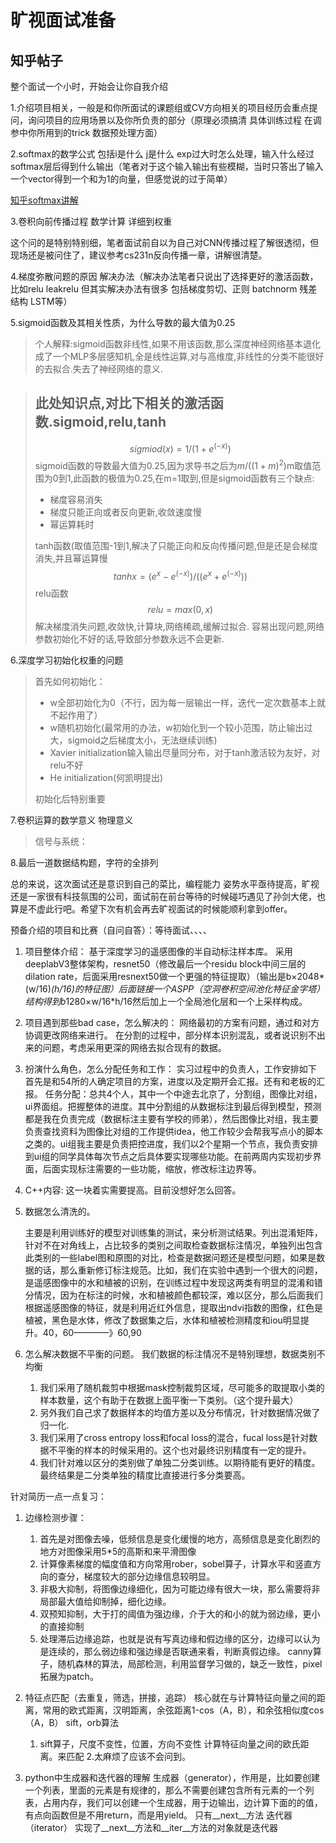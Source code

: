 旷视面试准备
=====================


知乎帖子
-----------------

整个面试一个小时，开始会让你自我介绍

1.介绍项目相关，一般是和你所面试的课题组或CV方向相关的项目经历会重点提问，询问项目的应用场景以及你所负责的部分（原理必须搞清 具体训练过程 在调参中你所用到的trick 数据预处理方面）

2.softmax的数学公式 包括i是什么 j是什么 exp过大时怎么处理，输入什么经过softmax层后得到什么输出（笔者对于这个输入输出有些模糊，当时只答出了输入一个vector得到一个和为1的向量，但感觉说的过于简单）

[知乎softmax讲解](https://www.zhihu.com/question/23765351)

3.卷积向前传播过程 数学计算 详细到权重

这个问的是特别特别细，笔者面试前自以为自己对CNN传播过程了解很透彻，但现场还是被问住了，建议参考cs231n反向传播一章，讲解很清楚。

4.梯度弥散问题的原因 解决办法（解决办法笔者只说出了选择更好的激活函数，比如relu leakrelu 但其实解决办法有很多 包括梯度剪切、正则 batchnorm 残差结构 LSTM等）

5.sigmoid函数及其相关性质，为什么导数的最大值为0.25

>个人解释:sigmoid函数非线性,如果不用该函数,那么深度神经网络基本退化成了一个MLP多层感知机,全是线性运算,对与高维度,非线性的分类不能很好的去拟合.失去了神经网络的意义.

>此处知识点,对比下相关的激活函数.sigmoid,relu,tanh
>--------------------------
> $$sigmiod(x)=1/(1+e^(-x))$$
>sigmoid函数的导数最大值为0.25,因为求导书之后为$m/((1+m)^2)$m取值范围为0到1,此函数的极值为0.25,在m=1取到,但是sigmoid函数有三个缺点:
> * 梯度容易消失
> * 梯度只能正向或者反向更新,收敛速度慢
> * 幂运算耗时
> 
> tanh函数(取值范围-1到1,解决了只能正向和反向传播问题,但是还是会梯度消失,并且幂运算慢
> $$ tanhx=(e^x-e^(-x))/((e^x+e^(-x)))$$
> relu函数
> $$relu=max(0,x)$$
> 解决梯度消失问题,收敛快,计算块,网络稀疏,缓解过拟合.
> 容易出现问题,网络参数初始化不好的话,导致部分参数永远不会更新.

6.深度学习初始化权重的问题
>首先如何初始化：
> * w全部初始化为0（不行，因为每一层输出一样，迭代一定次数基本上就不起作用了）
> * w随机初始化(最常用的办法，w初始化到一个较小范围，防止输出过大，sigmoid之后梯度太小，无法继续训练)
> * Xavier initialization输入输出尽量同分布，对于tanh激活较为友好，对relu不好
> * He initialization(何凯明提出)
> 
>初始化后特别重要
>
7.卷积运算的数学意义 物理意义
>信号与系统：

8.最后一道数据结构题，字符的全排列

总的来说，这次面试还是意识到自己的菜比，编程能力 姿势水平亟待提高，旷视还是一家很有科技氛围的公司，面试前在前台等待的时候碰巧遇见了孙剑大佬，也算是不虚此行吧。希望下次有机会再去旷视面试的时候能顺利拿到offer。




预备介绍的项目和比赛（自问自答）：等待面试、、、、
1. 项目整体介绍：
   基于深度学习的遥感图像的半自动标注样本库。
   采用deeplabV3整体架构，resnet50（修改最后一个residu block中间三层的dilation rate，后面采用resnext50做一个更强的特征提取）（输出是b×2048*(w/16)*(h/16)的特征图）后面链接一个ASPP（空洞卷积空间池化特征金字塔）结构得到b*1280×w/16*h/16然后加上一个全局池化层和一个上采样构成。

2. 项目遇到那些bad case，怎么解决的：
   网络最初的方案有问题，通过和对方协调更改网络来进行。
   在分割的过程中，部分样本识别混乱，或者说识别不出来的问题，考虑采用更深的网络去拟合现有的数据。
3. 扮演什么角色，怎么分配任务和工作：
   实习过程中的负责人，工作安排如下
   首先是和54所的人确定项目的方案，进度以及定期开会汇报。还有和老板的汇报。
   任务分配：总共4个人，其中一个中途去北京了，分割组，图像比对组，ui界面组。把握整体的进度。其中分割组的从数据标注到最后得到模型，预测都是我在负责完成（数据标注主要有学校的师弟），然后图像比对组，我主要负责查找资料为图像比对组的工作提供idea，他工作较少会帮我写点小的脚本之类的。ui组我主要是负责把控进度，我们以2个星期一个节点，我负责安排到ui组的同学具体每次节点之后具体要实现哪些功能。在前两周内实现初步界面，后面实现标注需要的一些功能，缩放，修改标注边界等。
4. C++内容:
   这一块着实需要提高。目前没想好怎么回答。
5. 数据怎么清洗的。
   
   主要是利用训练好的模型对训练集的测试，来分析测试结果。列出混淆矩阵，针对不在对角线上，占比较多的类别之间取检查数据标注情况，单独列出包含此类别的一些label图和原图的对比，检查是数据问题还是模型问题，如果是数据的话，那么重新修订标注规范。比如，我们在实验中遇到一个很大的问题，是遥感图像中的水和植被的识别，在训练过程中发现这两类有明显的混淆和错分情况，因为在标注的时候，水和植被颜色都较深，难以区分，那么后面我们根据遥感图像的特征，就是利用近红外信息，提取出ndvi指数的图像，红色是植被，黑色是水体，修改了数据集之后，水体和植被检测精度和iou明显提升。40，60————》60,90

6. 怎么解决数据不平衡的问题。
   我们数据的标注情况不是特别理想，数据类别不均衡
   1. 我们采用了随机裁剪中根据mask控制裁剪区域，尽可能多的取提取小类的样本数量，这个有助于在数据上面平衡一下类别。（这个提升最大）
   2. 另外我们自己求了数据样本的均值方差以及分布情况，针对数据情况做了归一化.
   3. 我们采用了cross entropy loss和focal loss的混合，fucal loss是针对数据不平衡的样本的时候采用的。这个也对最终识别精度有一定的提升。
   4. 我们针对难以区分的类别做了单独二分类训练。以期待能有更好的精度。最终结果是二分类单独的精度比直接进行多分类要高。




针对简历一点一点复习：
1. 边缘检测步骤：
   1. 首先是对图像去噪，低频信息是变化缓慢的地方，高频信息是变化剧烈的地方对图像采用5*5的高斯和来平滑图像
   2. 计算像素梯度的幅度值和方向常用rober，sobel算子，计算水平和竖直方向的查分，梯度较大的部分边缘信息较明显。
   3.  非极大抑制，将图像边缘细化，因为可能边缘有很大一块，那么需要将非局部最大值给抑制掉，细化边缘。
   4.  双预知抑制，大于打的阈值为强边缘，介于大的和小的就为弱边缘，更小的直接抑制
   5.  处理滞后边缘追踪，也就是说有写真边缘和假边缘的区分，边缘可以认为是连续的，那么弱边缘和强边缘是否联通来看，判断真假边缘。
   canny算子，随机森林的算法，局部检测，利用监督学习做的，缺乏一致性，pixel拓展为patch。

2. 特征点匹配（去重复，筛选，拼接，追踪）
   核心就在与计算特征向量之间的距离，常用的欧式距离，汉明距离，余弦距离1-cos（A，B），和余弦相似度cos（A，B）
   sift，orb算法
   1. sift算子，尺度不变性，位置，方向不变性
   计算特征向量之间的欧氏距离。来匹配
   2.太麻烦了应该不会问到。

3. python中生成器和迭代器的理解
   生成器（generator），作用是，比如要创建一个列表，里面的元素是有规律的，那么不需要创建包含所有元素的一个列表，占用内存，我们可以创建一个生成器，用于边输出，边计算下面的的值，有点向函数但是不用return，而是用yield。
   只有__next__方法
   迭代器（iterator）
   实现了__next__方法和__iter__方法的对象就是迭代器
